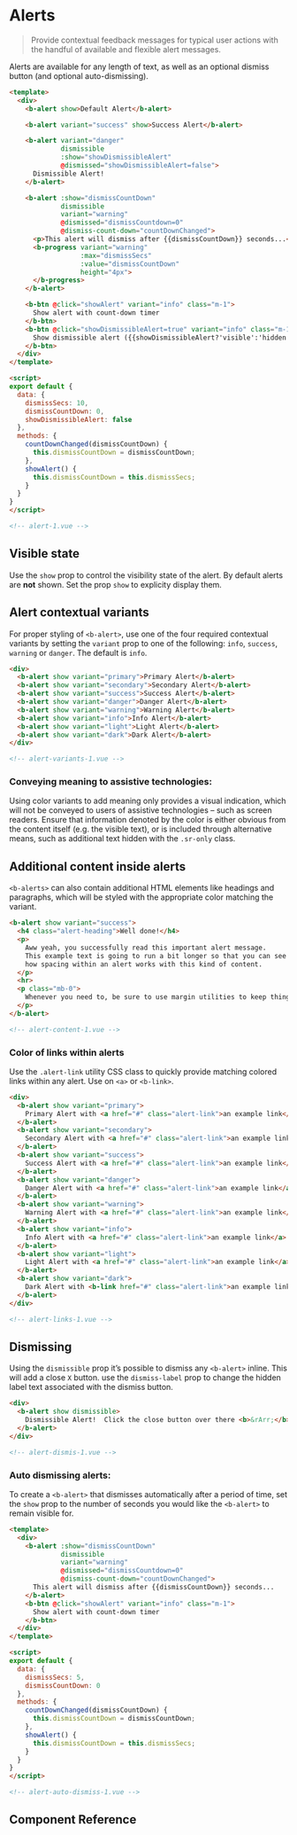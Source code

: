 # Alerts

> Provide contextual feedback messages for typical user actions with the handful of
available and flexible alert messages.

Alerts are available for any length of text, as well as an optional dismiss button
(and optional auto-dismissing).

```html
<template>
  <div>
    <b-alert show>Default Alert</b-alert>

    <b-alert variant="success" show>Success Alert</b-alert>

    <b-alert variant="danger"
             dismissible
             :show="showDismissibleAlert"
             @dismissed="showDismissibleAlert=false">
      Dismissible Alert!
    </b-alert>

    <b-alert :show="dismissCountDown"
             dismissible
             variant="warning"
             @dismissed="dismissCountdown=0"
             @dismiss-count-down="countDownChanged">
      <p>This alert will dismiss after {{dismissCountDown}} seconds...</p>
      <b-progress variant="warning"
                  :max="dismissSecs"
                  :value="dismissCountDown"
                  height="4px">
      </b-progress>
    </b-alert>

    <b-btn @click="showAlert" variant="info" class="m-1">
      Show alert with count-down timer
    </b-btn>
    <b-btn @click="showDismissibleAlert=true" variant="info" class="m-1">
      Show dismissible alert ({{showDismissibleAlert?'visible':'hidden'}})
    </b-btn>
  </div>
</template>

<script>
export default {
  data: {
    dismissSecs: 10,
    dismissCountDown: 0,
    showDismissibleAlert: false
  },
  methods: {
    countDownChanged(dismissCountDown) {
      this.dismissCountDown = dismissCountDown;
    },
    showAlert() {
      this.dismissCountDown = this.dismissSecs;
    }
  }
}
</script>

<!-- alert-1.vue -->
```

## Visible state
Use the `show` prop to control the visibility state of the alert. By
default alerts are **not** shown.  Set the prop `show` to explicity display them.


## Alert contextual variants
For proper styling of `<b-alert>`, use one of the four required contextual variants by setting the
`variant` prop to one of the following: `info`, `success`, `warning` or `danger`.
The default is `info`.

```html
<div>
  <b-alert show variant="primary">Primary Alert</b-alert>
  <b-alert show variant="secondary">Secondary Alert</b-alert>
  <b-alert show variant="success">Success Alert</b-alert>
  <b-alert show variant="danger">Danger Alert</b-alert>
  <b-alert show variant="warning">Warning Alert</b-alert>
  <b-alert show variant="info">Info Alert</b-alert>
  <b-alert show variant="light">Light Alert</b-alert>
  <b-alert show variant="dark">Dark Alert</b-alert>
</div>

<!-- alert-variants-1.vue -->
```

### Conveying meaning to assistive technologies:
Using color variants to add meaning only provides a visual indication, which will not
be conveyed to users of assistive technologies – such as screen readers. Ensure that
information denoted by the color is either obvious from the content itself (e.g. the
visible text), or is included through alternative means, such as additional text hidden
with the `.sr-only` class.

## Additional content inside alerts
`<b-alerts>` can also contain additional HTML elements like headings and paragraphs,
which will be styled with the appropriate color matching the variant.

```html
<b-alert show variant="success">
  <h4 class="alert-heading">Well done!</h4>
  <p>
    Aww yeah, you successfully read this important alert message.
    This example text is going to run a bit longer so that you can see
    how spacing within an alert works with this kind of content.
  </p>
  <hr>
  <p class="mb-0">
    Whenever you need to, be sure to use margin utilities to keep things nice and tidy.
  </p>
</b-alert>

<!-- alert-content-1.vue -->
```

### Color of links within alerts
Use the `.alert-link` utility CSS class to quickly provide matching colored links
within any alert. Use on `<a>` or `<b-link>`.

```html
<div>
  <b-alert show variant="primary">
    Primary Alert with <a href="#" class="alert-link">an example link</a>.
  </b-alert>
  <b-alert show variant="secondary">
    Secondary Alert with <a href="#" class="alert-link">an example link</a>.
  </b-alert>
  <b-alert show variant="success">
    Success Alert with <a href="#" class="alert-link">an example link</a>.
  </b-alert>
  <b-alert show variant="danger">
    Danger Alert with <a href="#" class="alert-link">an example link</a>.
  </b-alert>
  <b-alert show variant="warning">
    Warning Alert with <a href="#" class="alert-link">an example link</a>.
  </b-alert>
  <b-alert show variant="info">
    Info Alert with <a href="#" class="alert-link">an example link</a>.
  </b-alert>
  <b-alert show variant="light">
    Light Alert with <a href="#" class="alert-link">an example link</a>.
  </b-alert>
  <b-alert show variant="dark">
    Dark Alert with <b-link href="#" class="alert-link">an example link</b-link>.
  </b-alert>
</div>

<!-- alert-links-1.vue -->
```

## Dismissing
Using the `dismissible` prop it’s possible to dismiss any `<b-alert>` inline. This will add 
a close `X` button.  use the `dismiss-label` prop to change the hidden label text associated
with the dismiss button.

```html
<div>
  <b-alert show dismissible>
    Dismissible Alert!  Click the close button over there <b>&rArr;</b>
  </b-alert>
</div>

<!-- alert-dismis-1.vue -->
```

### Auto dismissing alerts:
To create a `<b-alert>` that dismisses automatically after a period of time, set 
the `show` prop to the number of seconds you would like the `<b-alert>` to remain visible for.

```html
<template>
  <div>
    <b-alert :show="dismissCountDown"
             dismissible
             variant="warning"
             @dismissed="dismissCountdown=0"
             @dismiss-count-down="countDownChanged">
      This alert will dismiss after {{dismissCountDown}} seconds...
    </b-alert>
    <b-btn @click="showAlert" variant="info" class="m-1">
      Show alert with count-down timer
    </b-btn>
  </div>
</template>

<script>
export default {
  data: {
    dismissSecs: 5,
    dismissCountDown: 0
  },
  methods: {
    countDownChanged(dismissCountDown) {
      this.dismissCountDown = dismissCountDown;
    },
    showAlert() {
      this.dismissCountDown = this.dismissSecs;
    }
  }
}
</script>

<!-- alert-auto-dismiss-1.vue -->
```

## Component Reference
